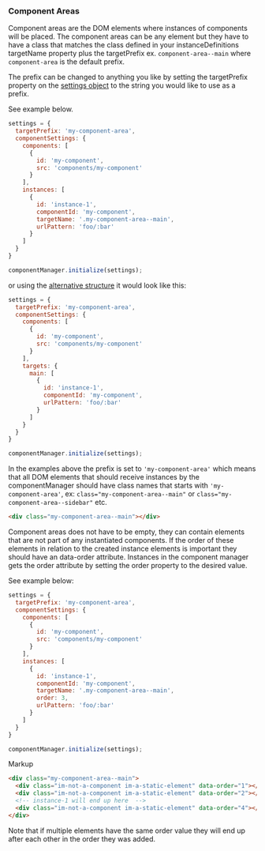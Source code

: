 ### <a name="component-areas"></a> Component Areas

Component areas are the DOM elements where instances of components will be placed. The component areas can be any element but they have to have a class that matches the class defined in your instanceDefinitions targetName property plus the targetPrefix ex. `component-area--main` where `component-area` is the default prefix.

The prefix can be changed to anything you like by setting the targetPrefix property on the [settings object](#settings) to the string you would like to use as a prefix.

See example below.

```javascript
settings = {
  targetPrefix: 'my-component-area',
  componentSettings: {
    components: [
      {
        id: 'my-component',
        src: 'components/my-component'
      }
    ],
    instances: [
      {
        id: 'instance-1',
        componentId: 'my-component',
        targetName: '.my-component-area--main',
        urlPattern: 'foo/:bar'
      }
    ]
  }
}

componentManager.initialize(settings);
```

or using the [alternative structure](#alternative-structure) it would look like this:

```javascript
settings = {
  targetPrefix: 'my-component-area',
  componentSettings: {
    components: [
      {
        id: 'my-component',
        src: 'components/my-component'
      }
    ],
    targets: {
      main: [
        {
          id: 'instance-1',
          componentId: 'my-component',
          urlPattern: 'foo/:bar'
        }
      ]
    }
  }
}

componentManager.initialize(settings);
```


In the examples above the prefix is set to `'my-component-area'` which means that all DOM elements that should receive instances by the componentManager should have class names that starts with `'my-component-area'`, ex: `class="my-component-area--main"` or `class="my-component-area--sidebar"` etc.

```html
<div class="my-component-area--main"></div>
```

Component areas does not have to be empty, they can contain elements that are not part of any instantiated components. If the order of these elements in relation to the created instance elements is important they should have an data-order attribute. Instances in the component manager gets the order attribute by setting the order property to the desired value.

See example below:

```javascript
settings = {
  targetPrefix: 'my-component-area',
  componentSettings: {
    components: [
      {
        id: 'my-component',
        src: 'components/my-component'
      }
    ],
    instances: [
      {
        id: 'instance-1',
        componentId: 'my-component',
        targetName: '.my-component-area--main',
        order: 3,
        urlPattern: 'foo/:bar'
      }
    ]
  }
}

componentManager.initialize(settings);
```

Markup
```html
<div class="my-component-area--main">
  <div class="im-not-a-component im-a-static-element" data-order="1"></div>
  <div class="im-not-a-component im-a-static-element" data-order="2"></div>
  <!-- instance-1 will end up here  -->
  <div class="im-not-a-component im-a-static-element" data-order="4"></div>
</div>
```

Note that if multiple elements have the same order value they will end up after each other in the order they was added.